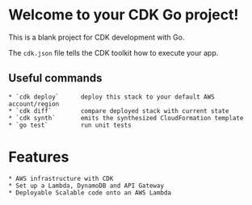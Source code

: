 # Welcome to your CDK Go project!

This is a blank project for CDK development with Go.

The `cdk.json` file tells the CDK toolkit how to execute your app.

## Useful commands

    * `cdk deploy`      deploy this stack to your default AWS account/region
    * `cdk diff`        compare deployed stack with current state
    * `cdk synth`       emits the synthesized CloudFormation template
    * `go test`         run unit tests

# Features
    * AWS infrastructure with CDK
    * Set up a Lambda, DynamoDB and API Gateway
    * Deployable Scalable code onto an AWS Lambda